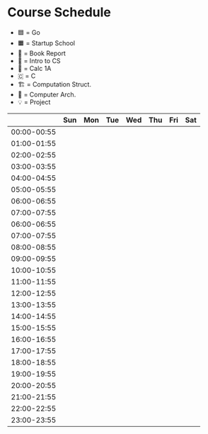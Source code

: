 # Course Schedule

* 🟦 = Go
* 🟧 = Startup School
* 🔖 = Book Report
* 💾 = Intro to CS
* 🧮 = Calc 1A
* 🇨 = C
* 🏗️ = Computation Struct.
* 📐 = Computer Arch.
* 💡 = Project 


|             | Sun       | Mon       | Tue       | Wed       | Thu       | Fri       | Sat       |
| ----------- | --------- | --------- | --------- | --------- | --------- | --------- | --------- |
| 00:00-00:55 |           |           |           |           |           |           |           |
| 01:00-01:55 |           |           |           |           |           |           |           |
| 02:00-02:55 |           |           |           |           |           |           |           |
| 03:00-03:55 |           |           |           |           |           |           |           |           
| 04:00-04:55 |           |           |           |           |           |           |           |
| 05:00-05:55 |           |           |           |           |           |           |           |
| 06:00-06:55 |           |           |           |           |           |           |           |
| 07:00-07:55 |           |           |           |           |           |           |           |
| 06:00-06:55 |           |           |           |           |           |           |           |
| 07:00-07:55 |           |           |           |           |           |           |           |
| 08:00-08:55 |           |           |           |           |           |           |           |
| 09:00-09:55 |           |           |           |           |           |           |           |
| 10:00-10:55 |           |           |           |           |           |           |           |
| 11:00-11:55 |           |           |           |           |           |           |           |
| 12:00-12:55 |           |           |           |           |           |           |           |
| 13:00-13:55 |           |           |           |           |           |           |           |
| 14:00-14:55 |           |           |           |           |           |           |           |
| 15:00-15:55 |           |           |           |           |           |           |           |
| 16:00-16:55 |           |           |           |           |           |           |           |
| 17:00-17:55 |           |           |           |           |           |           |           |
| 18:00-18:55 |           |           |           |           |           |           |           |
| 19:00-19:55 |           |           |           |           |           |           |           |
| 20:00-20:55 |           |           |           |           |           |           |           |
| 21:00-21:55 |           |           |           |           |           |           |           |
| 22:00-22:55 |           |           |           |           |           |           |           |
| 23:00-23:55 |           |           |           |           |           |           |           |
